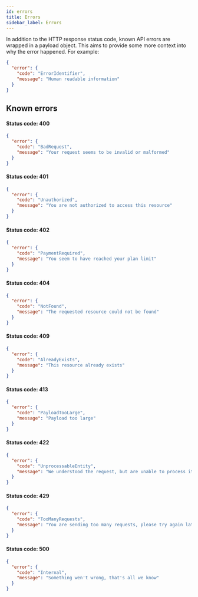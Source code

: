 ```yaml
---
id: errors
title: Errors
sidebar_label: Errors
---
```


In addition to the HTTP response status code, known API errors are wrapped in a payload object. This aims to provide some more context into why the error happened. For example:

```json
{
  "error": {
    "code": "ErrorIdentifier",
    "message": "Human readable information"
  }
}
```

## Known errors

#### Status code: 400

```json
{
  "error": {
    "code": "BadRequest",
    "message": "Your request seems to be invalid or malformed"
  }
}
```

#### Status code: 401

```json
{
  "error": {
    "code": "Unauthorized",
    "message": "You are not authorized to access this resource"
  }
}
```

#### Status code: 402

```json
{
  "error": {
    "code": "PaymentRequired",
    "message": "You seem to have reached your plan limit"
  }
}
```

#### Status code: 404

```json
{
  "error": {
    "code": "NotFound",
    "message": "The requested resource could not be found"
  }
}
```

#### Status code: 409

```json
{
  "error": {
    "code": "AlreadyExists",
    "message": "This resource already exists"
  }
}
```

#### Status code: 413

```json
{
  "error": {
    "code": "PayloadTooLarge",
    "message": "Payload too large"
  }
}
```

#### Status code: 422

```json
{
  "error": {
    "code": "UnprocessableEntity",
    "message": "We understood the request, but are unable to process it"
  }
}
```

#### Status code: 429

```json
{
  "error": {
    "code": "TooManyRequests",
    "message": "You are sending too many requests, please try again later"
  }
}
```

#### Status code: 500

```json
{
  "error": {
    "code": "Internal",
    "message": "Something wen't wrong, that's all we know"
  }
}
```
